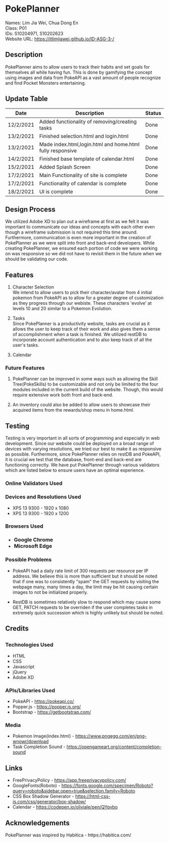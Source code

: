 <h1>PokePlanner</h1>

Names: Lim Jia Wei, Chua Dong En<br>
Class: P01<br>
IDs: S10204971, S10202623 <br>
Website URL: https://itlimjiawei.github.io/ID-ASG-3-/<br>

<h2>Description</h2>

PokePlanner aims to allow users to track their habits and set goals for themselves all while having fun. This is done by gamifying the concept using images and data from PokeAPI as a vast amount of people recognize and find Pocket Monsters entertaining.

<h2>Update Table</h2>

Date        | Description                                               | Status
----------- | --------------------------------------------------------- | ------
12/2/2021   | Added functionality of removing/creating tasks            |  Done 
13/2/2021   | Finished selection.html and login.html                    |  Done 
13/2/2021   | Made index.html,login.html and home.html fully responsive |  Done 
14/2/2021   | Finished base template of calendar.html                   |  Done 
15/2/2021   | Added Splash Screen                                       |  Done 
17/2/2021   | Main Functionality of site is complete                    |  Done 
17/2/2021   | Functionality of calendar is complete                     |  Done 
18/2/2021   | UI is complete                                            |  Done 
 



<h2>Design Process</h2>

<p>We utilized Adobe XD to plan out a wireframe at first as we felt it was important to communicate our ideas and concepts with each other even though a wireframe submission is not required this time around. Furthermore, communication is even more important in the creation of PokePlanner as we were split into front and back-end developers. While creating PokePlanner, we ensured each portion of code we were working on was responsive so we did not have to revisit them in the future when we should be validating our code.</p>

<h2>Features</h2>

1. Character Selection<br>
We intend to allow users to pick their character/avatar from 4 initial pokemon from PokeAPI as to allow for a greater degree of customization as they progress through our webiste. These characters 'evolve' at levels 10 and 20 similar to a Pokemon Evolution.

2. Tasks <br>
Since PokePlanner is a productivity website, tasks are crucial as it allows the user to keep track of their work and also gives them a sense of accomplishment when a task is finished. We utilized restDB to incorporate account authentication and to also keep track of all the user's tasks.

3. Calendar <br>



<h3>Future Features</h3>

1. PokePlanner can be improved in some ways such as allowing the Skill Tree(PokeSkills) to be customizable and not only be limited to the four modules included in the current build of the website. Though, this would require extensive work both front and back-end.

2. An inventory could also be added to allow users to showcase their acquired items from the rewards/shop menu in home.html. 



<h2>Testing</h2>

<P> Testing is very important in all sorts of programming and especially in web development. Since our website could be deployed on a broad range of devices with varying resolutions, we tried our best to make it as responsive as possible. Furthermore, since PokePlanner relies on restDB and PokeAPI, it is crucial we test that the database, front-end and back-end are functioning correctly. We have put PokePlanner through various validators which are listed below to ensure users have an optimal experience.</p>





<h3>Online Validators Used</h3>




<h3>Devices and Resolutions Used</h3>

* XPS 13 9300 - 1920 x 1080
* XPS 13 9300 - 1920 x 1200


<h3>Browsers Used<h3>

* Google Chrome
* Microsoft Edge


<h3>Possible Problems</h3>

* PokeAPI had a daily rate limit of 300 requests per resource per IP address. We believe this is more than sufficient but it should be noted that if one was to consistently "spam" the GET requests by visiting the webpage many, many times a day, the limit may be hit causing certain images to not be initialized properly.

* RestDB is sometimes relatively slow to respond which may cause some GET, PATCH requests to be overriden if the user completes tasks in extremely quick succession which is highly unlikely but should be noted.


<h2>Credits<h2>

<h3>Technologies Used</h3>

* HTML
* CSS
* Javascript
* jQuery
* Adobe XD 



<h3>APIs/Libraries Used</h3>

* PokeAPI - https://pokeapi.co/
* Popper.js - https://popper.js.org/
* Bootstrap - https://getbootstrap.com/



<h3>Media</h3>

* Pokemon Image(index.html) - https://www.pngegg.com/en/png-wnowr/download
* Task Completion Sound - https://opengameart.org/content/completion-sound

<h2>Links</h2>

* FreePrivacyPolicy - https://app.freeprivacypolicy.com/<br>
* GoogleFonts(Roboto) - https://fonts.google.com/specimen/Roboto?query=roboto&sidebar.open=true&selection.family=Roboto<br>
* CSS Box Shadow Generator - https://html-css-js.com/css/generator/box-shadow/
* Calendar - https://codepen.io/oliviale/pen/QYqybo

<h2>Acknowledgements</h2>

<p>PokePlanner was inspired by Habitica - https://habitica.com/</p>


